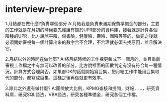 # interview-prepare

1.月結都在做什麼?負責哪個部分
A:月結我是負責未滿期保費準備金的部分，主要的工作就是在月初的時候要先維護有關於UPR部分的資料庫，接著就是計算各個險種的UPR，比方說旅平險，傷害險，健康險，壽險，團險等等的，做完之後就必須開始審視每一個計算出來的數字合不合理，不合理就必須去找原因，並且解決它。

2.月結以外的時間在做什麼?
A:將月結時候的工作檔更新成下一個月的，並且重新審視工作檔之中有無可以改善的部分，比方說裡面的函數判定有沒有符合每一種情況，計算方式合理與否。如果都OK的話就開始寫巨集，把月結工作中能用巨集取代的部分，都寫成巨集，這樣之後再做就更有效率。

3.除此之外還有做什麼?
A:團險放大比例，KPMG查核和提問，財報，...，研究資料庫，研究SQL語法，VBA語法，研究各種準備金，研究各個工作檔。
